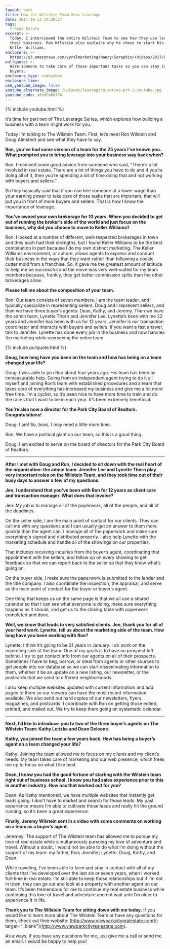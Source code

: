 ```yaml
---
layout: post
title: How the Wilstein Team Uses Leverage
date: 2017-10-13 14:20:27
tags:
  - Real Estate
excerpt: >-
  Today, I interviewed the entire Wilstein Team to see how they use leverage in
  their business. Ron Wilstein also explains why he chose to start his team with
  Keller Williams.
enclosure: >-
  https://s3.amazonaws.com/vyralmarketing/Nancy+Seraphin/+Videos/2017/October/Park+City+Real+Estate+Careers-+How+the+Wilstein+Team+Uses+Leverage.mp4
pullquote: >-
  Hire someone to take care of those important tasks so you can stay in front of
  buyers.
enclosure_type: video/mp4
enclosure_time:
use_youtube_image: false
youtube_alternate_image: /uploads/leveraging-series-prt-2-youtube.jpg
youtube_code: a8nXCmBu77A
---
```



{% include youtube.html %}

It’s time for part two of The Leverage Series, which explores how building a business with a team might work for you.

Today I’m talking to The Wilstein Team. First, let’s meet Ron Wilstein and Doug Almstedt and see what they have to say.

**Ron, you’ve had some version of a team for the 25 years I’ve known you. What prompted you to bring leverage into your business way back when?**

Ron: I received some good advice from someone who said, “There’s a lot involved in real estate. There are a lot of things you have to do and if you’re doing all of it, then you’re spending a lot of time doing that and not working with buyers and sellers.”

So they basically said that if you can hire someone at a lower wage than your earning power to take care of those tasks that are important, that will put you in front of more buyers and sellers. That is how I know the importance of leverage.

**You’ve owned your own brokerage for 10 years. When you decided to get out of running the broker’s side of the world and just focus on the business, why did you choose to move to Keller Williams?**

Ron: I looked at a number of different, well-respected brokerages in town and they each had their strengths, but I found Keller Williams to be the best combination in part because I do my own distinct marketing. The Keller Williams environment, or culture, allows agents to express and conduct their business in the ways that they want rather than following a cookie cutter mold from a franchise. So, it gave me the greatest amount of latitude to help me be successful and the move was very well-suited for my team members because, frankly, they get better commission splits than the other brokerages allow.

**Please tell me about the composition of your team.**

Ron: Our team consists of seven members. I am the team leader, and I typically specialize in representing sellers. Doug and I represent sellers, and then we have three buyer’s agents: Dean, Kathy, and Jeremy. Then we have the admin team, Lynette Thorn and Jennifer Lee. Lynette’s been with me 22 years and Jennifer has been with us for 12 years. Jennifer is our transaction coordinator and interacts with buyers and sellers. If you want a fast answer, talk to Jennifer. Lynette has done every job in the business and now handles the marketing while overseeing the entire team.

{% include pullquote.html %}

**Doug, how long have you been on the team and how has being on a team changed your life?**

Doug: I was able to join Ron about four years ago. His team has been an immeasurable help. Going from an independent agent trying to do it all myself and joining Ron’s team with established procedures and a team that takes care of everything has increased my business and give me a lot more free time. I’m a cyclist, so it’s been nice to have more time to train and do the races that I want to be in each year. It’s been extremely beneficial.

**You’re also now a director for the Park City Board of Realtors. Congratulations!**

Doug: I am! So, boss, I may need a little more time.

Ron: We have a political giant on our team, so this is a good thing.

Doug: I am excited to serve on the board of directors for the Park City Board of Realtors.

---

**After I met with Doug and Ron, I decided to sit down with the real heart of the organization: the admin team. Jennifer Lee and Lynette Thorn play very important roles on the Wilstein Team, and they took time out of their busy days to answer a few of my questions.**

**Jen, I understand that you’ve been with Ron for 12 years as client care and transaction manager. What does that involve?**

Jen: My job is to manage all of the paperwork, all of the people, and all of the deadlines.

On the seller side, I am the main point of contact for our clients. They can call me with any questions and I can usually get an answer to them more quickly than the agent can. I manage all of the paperwork and make sure everything's signed and distributed properly. I also help Lynette with the marketing schedule and handle all of the showings on our properties.

That includes receiving inquiries from the buyer’s agent, coordinating that appointment with the sellers, and follow up on every showing to get feedback so that we can report back to the seller so that they know what’s going on.

On the buyer side, I make sure the paperwork is submitted to the lender and the title company. I also coordinate the inspection, the appraisal, and serve as the main point of contact for the buyer or buyer’s agent.

One thing that keeps us on the same page is that we all use a shared calendar so that I can see what everyone is doing, make sure everything happens as it should, and get us to the closing table with paperwork completed and done.

**Well, we know that leads to very satisfied clients. Jen, thank you for all of your hard work. Lynette, tell us about the marketing side of the team. How long have you been working with Ron?**

Lynette: I think it’s going to be 21 years in January. I do work on the marketing side of the team. One of my goals is to have no prospect left behind. I try to get contact info from our agents on all of their prospects. Sometimes I have to beg, borrow, or steal from agents or other sources to get people into our database so we can start disseminating information to them, whether it be an update on a new listing, our newsletter, or the postcards that we send to different neighborhoods.

I also keep multiple websites updated with current information and add pages to them so our viewers can have the most recent information available. We also send out hard copies of our newsletters, flyers, magazines, and postcards. I coordinate with Ron on getting those edited, printed, and mailed out. We try to keep them going on systematic calendar.

---

**Next, I’d like to introduce  you to two of the three buyer’s agents on The Wilstein Team: Kathy Leitzke and Dean Deleone.**

**Kathy, you joined the team a few years back. How has being a buyer’s agent on a team changed your life?**

Kathy: Joining the team allowed me to focus on my clients and my client’s needs. My team takes care of marketing and our web presence, which frees me up to focus on what I like best.

**Dean, I know you had the good fortune of starting with the Wilstein team right out of business school. I know you had sales experience prior to this in another industry. How has that worked out for you?**

Dean: As Kathy mentioned, we have multiple websites that instantly get leads going. I don’t have to market and search for those leads. My past experience means I’m able to cultivate those leads and really hit the ground running, so it’s been a great experience.

**Finally, Jeremy Wilstein sent in a video with some comments on working on a team as a buyer’s agent.**

Jeremey: The support of The Wilstein team has allowed me to pursue my love of real estate while simultaneously pursuing my love of adventure and travel. Without a doubt, I would not be able to do what I’m doing without the support of my team: my father, Ron; Jennifer; Lynette, Doug, Kathy, and Dean.

While traveling, I’ve been able to farm and stay in contact with all of my clients that I’ve developed over the last six or seven years, when I worked full-time in real estate. I’m still able to keep those relationships but if I’m not in town, they can go out and look at a property with another agent on our team. It’s been tremendous for me to continue my real estate business while continuing this love of travel and adventure and not wait until I’m older to experience it in life.

**Thank you to The Wilstein Team for sitting down with me today.** If you would like to learn more about The Wilstein Team or have any questions for them, check out their website: [http://www.viewparkcityrealestate.com]{: target="_blank"}(http://www.viewparkcityrealestate.com).

As always, if you have any questions for me, just give me a call or send me an email. I would be happy to help you!